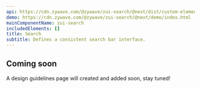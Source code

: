 ```yaml
---
api: https://cdn.zywave.com/@zywave/zui-search/@next/dist/custom-elements.json
demo: https://cdn.zywave.com/@zywave/zui-search/@next/demo/index.html
mainComponentName: zui-search
includedElements: []
title: Search
subtitle: Defines a consistent search bar interface.
---
```


## Coming soon

A design guidelines page will created and added soon, stay tuned!
